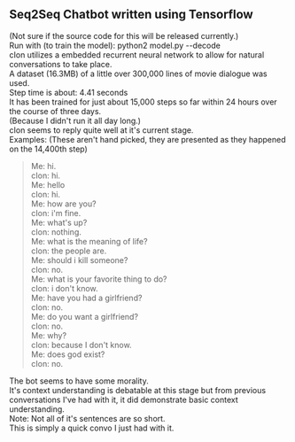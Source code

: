 Seq2Seq Chatbot written using Tensorflow
--
(Not sure if the source code for this will be released currently.)<br>
Run with (to train the model): python2 model.py --decode</br>
cIon utilizes a embedded recurrent neural network to allow for natural conversations to take place.<br>
A dataset (16.3MB) of a little over 300,000 lines of movie dialogue was used.<br>
Step time is about: 4.41 seconds<br>
It has been trained for just about 15,000 steps so far within 24 hours over the course of three days. <br>
(Because I didn't run it all day long.)<br>
cIon seems to reply quite well at it's current stage.<br>
Examples: (These aren't hand picked, they are presented as they happened on the 14,400th step)<br>
>Me: hi.<br>
>cIon: hi.<br>
>Me: hello<br>
>cIon: hi.<br>
>Me: how are you?<br>
>cIon: i'm fine.<br>
>Me: what's up?<br>
>cIon: nothing.<br>
>Me: what is the meaning of life?<br>
>cIon: the people are.<br>
>Me: should i kill someone?<br>
>cIon: no.<br>
>Me: what is your favorite thing to do?<br>
>cIon: i don't know.<br>
>Me: have you had a girlfriend?<br>
>cIon: no.<br>
>Me: do you want a girlfriend?<br>
>cIon: no.<br>
>Me: why?<br>
>cIon: because I don't know.<br>
>Me: does god exist?<br>
>cIon: no.<br>

The bot seems to have some morality. <br>
It's context understanding is debatable at this stage but from previous conversations I've had with it, it did demonstrate basic context understanding.<br>
Note: Not all of it's sentences are so short. <br> This is simply a quick convo I just had with it.


